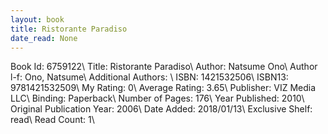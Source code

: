 ```yaml
---
layout: book
title: Ristorante Paradiso
date_read: None
---
```


Book Id: 6759122\ 
Title: Ristorante Paradiso\ 
Author: Natsume Ono\ 
Author l-f: Ono, Natsume\ 
Additional Authors: \ 
ISBN: 1421532506\ 
ISBN13: 9781421532509\ 
My Rating: 0\ 
Average Rating: 3.65\ 
Publisher: VIZ Media LLC\ 
Binding: Paperback\ 
Number of Pages: 176\ 
Year Published: 2010\ 
Original Publication Year: 2006\ 
Date Added: 2018/01/13\ 
Exclusive Shelf: read\ 
Read Count: 1\ 

